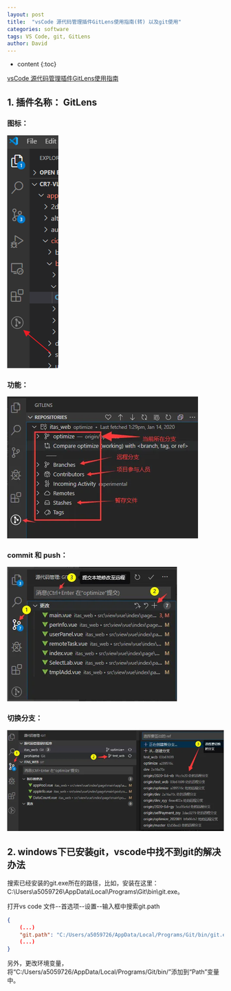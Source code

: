 ```yaml
---
layout: post
title:  "vsCode 源代码管理插件GitLens使用指南(转) 以及git使用"
categories: software
tags: VS Code, git, GitLens
author: David
---
```


* content
{:toc}


[vsCode 源代码管理插件GitLens使用指南](https://www.codenong.com/js95a1a06ac0fb/)

## 1. 插件名称： GitLens

### 图标：

![安装后的GitLens图标](https://github.com/titron/titron.github.io/raw/master/img/2020-10-13-vscode_gitlens_icon.png)

### 功能：

![GitLens功能项目](https://github.com/titron/titron.github.io/raw/master/img/2020-10-13-vscode_gitlens_items.png)

### commit 和 push：

![commit和push](https://github.com/titron/titron.github.io/raw/master/img/2020-10-13-vscode_gitlens_commit_push.png)

### 切换分支：

![切换分支](https://github.com/titron/titron.github.io/raw/master/img/2020-10-13-vscode_gitlens_switch_branch.png)


## 2. windows下已安装git，vscode中找不到git的解决办法
搜索已经安装的git.exe所在的路径，比如，安装在这里：C:\Users\a5059726\AppData\Local\Programs\Git\bin\git.exe。

打开vs code 文件--首选项--设置--输入框中搜索git.path
```json
{
    (...)
    "git.path": "C:/Users/a5059726/AppData/Local/Programs/Git/bin/git.exe",
    (...)
}
```

另外，更改环境变量，将“C:/Users/a5059726/AppData/Local/Programs/Git/bin/”添加到“Path”变量中。